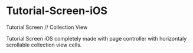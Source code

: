 # Tutorial-Screen-iOS
Tutorial Screen // Collection View

Tutorial Screen iOS completely made with page controller with horizontaly scrollable collection view cells.
